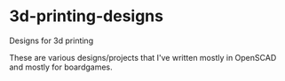 # 3d-printing-designs
Designs for 3d printing

These are various designs/projects that I've written mostly in OpenSCAD and mostly for boardgames.
